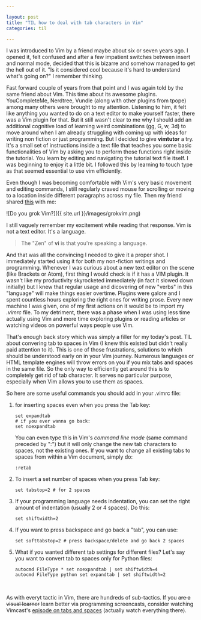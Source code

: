 ```yaml
---

layout: post
title: "TIL how to deal with tab characters in Vim"
categories: til

---
```


I was introduced to Vim by a friend maybe about six or seven years ago. I opened it, felt confused and after a few impatient switches between insert and normal mode, decided that this is bizarre and somehow managed to get the hell out of it. "Is it considered cool because it's hard to understand what's going on?" I remember thinking. 

Fast forward couple of years from that point and I was again told by the same friend about Vim. This time about its awesome plugins. YouCompleteMe, Nerdtree, Vundle (along with other plugins from tpope) among many others were brought to my attention. Listening to him, it felt like anything you wanted to do on a text editor to make yourself faster, there was a Vim plugin for that. But it still wasn't clear to me why I should add an additional cognitive load of learning weird combinations (gg, G, w, 3d) to move around when I am already struggling with coming up with ideas for writing non fiction or just programming. But I decided to give **vimtutor** a try. It's a small set of instructions inside a text file that teaches you some basic functionalities of Vim by asking you to perform those functions right inside the tutorial. You learn by editing and navigating the tutorial text file itself. I was beginning to enjoy it a little bit. I followed this by learning to touch type as that seemed essential to use vim efficiently. 

Even though I was becoming comfortable with Vim's very basic movement and editing commands, I still regularly craved mouse for scrolling or moving to a location inside different paragraphs across my file. Then my friend shared [this](https://stackoverflow.com/questions/1218390/what-is-your-most-productive-shortcut-with-vim/1220118) with me: 

![Do you grok Vim?]({{ site.url }}/images/grokvim.png)

I still vaguely remember my excitement while reading that response. Vim is not a text editor. It's a language. 

> The "Zen" of **vi** is that you're speaking a language.

And that was all the convincing I needed to give it a proper shot. I immediately started using it for both my non-fiction writings and programming. Whenever I was curious about a new text editor on the scene (like Brackets or Atom), first thing I would check is if it has a VIM plugin. It wasn't like my productivity skyrocketed immediately (in fact it slowed down initially) but I knew that regular usage and dicovering of new "verbs" in this "language" will make things easier overtime. Plugins were galore and I spent countless hours exploring the right ones for writing prose. Every new machine I was given, one of my first actions on it would be to import my *.vimrc* file. To my detriment, there was a phase when I was using less time actually using Vim and more time exploring plugins or reading articles or watching videos on powerful ways people use Vim. 

That's enough back story which was simply a filler for my today's post. TIL about convering tab to spaces in Vim (I knew this existed but didn't really paid attention to it). This is one of those frustrations, solutions to which should be understood early on in your Vim journey. Numerous languages or HTML template engines will throw errors on you if you mix tabs and spaces in the same file. So the only way to efficiently get around this is to completely get rid of tab character. It serves no particular purpose, especially when Vim allows you to use them as spaces. 

So here are some useful commands you should add in your .vimrc file:

1. for inserting spaces even when you press the Tab key:

   ```shell
   set expandtab
   # if you ever wanna go back:
   set noexpandtab
   ```

   You can even type this in Vim's *command line mode* (same command preceded by ":") but it will only change the new tab characters to spaces, not the existing ones. If you want to change all existing tabs to spaces from within a Vim document, simply do:

   ```shell
   :retab
   ```

2. To insert a set number of spaces when you press Tab key:

   ```shell
   set tabstop=2 # for 2 spaces
   ```

3. If your programming language needs indentation, you can set the right amount of indentation (usually 2 or 4 spaces). Do this:

   ```shell
   set shiftwidth=2
   ```

4. If you want to press backspace and go back a "tab", you can use:

   ```shell
   set softtabstop=2 # press backspace/delete and go back 2 spaces
   ```

5. What if you wanted different tab settings for different files? Let's say you want to convert tab to spaces only for Python files: 

   ```shell
   autocmd FileType * set noexpandtab | set shiftwidth=4
   autocmd FileType python set expandtab | set shiftwidth=2
   ```

   ​

As with everyt tactic in Vim, there are hundreds of sub-tactics. If you ~~are a visual learner~~  learn better via programming screencasts, consider watching Vimcast's [episode on tabs and spaces](http://vimcasts.org/episodes/tabs-and-spaces/) (actually watch everything there). 